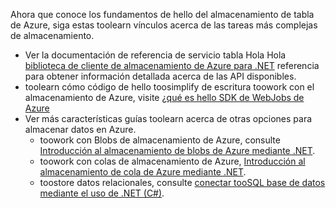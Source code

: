 Ahora que conoce los fundamentos de hello del almacenamiento de tabla de Azure, siga estas toolearn vínculos acerca de las tareas más complejas de almacenamiento.

* Ver la documentación de referencia de servicio tabla Hola Hola [biblioteca de cliente de almacenamiento de Azure para .NET](http://go.microsoft.com/fwlink/?LinkID=390731) referencia para obtener información detallada acerca de las API disponibles.
* toolearn cómo código de hello toosimplify de escritura toowork con el almacenamiento de Azure, visite [¿qué es hello SDK de WebJobs de Azure](../articles/app-service-web/websites-dotnet-webjobs-sdk.md)
* Ver más características guías toolearn acerca de otras opciones para almacenar datos en Azure.
  * toowork con Blobs de almacenamiento de Azure, consulte [Introducción al almacenamiento de blobs de Azure mediante .NET](../articles/storage/blobs/storage-dotnet-how-to-use-blobs.md).
  * toowork con colas de almacenamiento de Azure, [Introducción al almacenamiento de cola de Azure mediante .NET](../articles/storage/queues/storage-dotnet-how-to-use-queues.md).
  * toostore datos relacionales, consulte [conectar tooSQL base de datos mediante el uso de .NET (C#)](../articles/sql-database/sql-database-develop-dotnet-simple.md).

